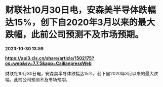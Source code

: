 # 财联社10月30日电，安森美半导体跌幅达15%，创下自2020年3月以来的最大跌幅，此前公司预测不及市场预期。

**2023-10-30 13:59**

**https://api3.cls.cn/share/article/1502175?os=web&sv=7.7.5&app=CailianpressWeb**

财联社10月30日电，安森美半导体跌幅达15%，创下自2020年3月以来的最大跌幅，此前公司预测不及市场预期。